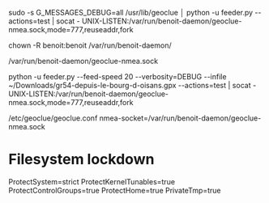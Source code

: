 
sudo -s G_MESSAGES_DEBUG=all /usr/lib/geoclue                                                               │
python -u feeder.py  --actions=test | socat - UNIX-LISTEN:/var/run/benoit-daemon/geoclue-nmea.sock,mode=777,reuseaddr,fork

chown -R benoit:benoit /var/run/benoit-daemon/

/var/run/benoit-daemon/geoclue-nmea.sock

python -u feeder.py  --feed-speed 20 --verbosity=DEBUG --infile ~/Downloads/gr54-depuis-le-bourg-d-oisans.gpx --actions=test | socat - UNIX-LISTEN:/var/run/benoit-daemon/geoclue-nmea.sock,mode=777,reuseaddr,fork


/etc/geoclue/geoclue.conf
nmea-socket=/var/run/benoit-daemon/geoclue-nmea.sock

# Filesystem lockdown
ProtectSystem=strict
ProtectKernelTunables=true
ProtectControlGroups=true
ProtectHome=true
PrivateTmp=true

